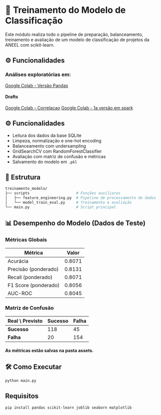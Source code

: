 # 🧠 Treinamento do Modelo de Classificação

Este módulo realiza todo o pipeline de preparação, balanceamento, treinamento e avaliação de um modelo de classificação de projetos da ANEEL com scikit-learn.

## ⚙️ Funcionalidades

### Análises exploratórias em:

[Google Colab - Versão Pandas](https://colab.research.google.com/drive/18X2YVaqOE6n7Cl4u_2zDTZkC9JuG074X?authuser=1#scrollTo=0FcwcWdBZEjW)


#### Drafts
[Google Colab - Correlacao](https://colab.research.google.com/drive/1LD67yXIh8jI6Ud11uphKssuLfZHLpwW4?usp=sharing#scrollTo=Q2f4peVwuqbD)
[Google Colab - 1a versão em spark](https://colab.research.google.com/drive/141FM9kSJkTK3R5O1_fUy3u1Nbw2cDkzA?usp=sharing#scrollTo=1sX6BYl598Wu)


## ⚙️ Funcionalidades

- Leitura dos dados da base SQLite
- Limpeza, normalização e one-hot encoding
- Balanceamento com undersampling
- GridSearchCV com RandomForestClassifier
- Avaliação com matriz de confusão e métricas
- Salvamento do modelo em `.pkl`

## 📁 Estrutura

```bash
treinamento_modelo/
├── scripts                     # Funções auxiliares
│   ├── feature_engineering.py  # Pipeline de processamento de dados
│   └── model_train_eval.py     # Treinamento e avaliação
└── main.py                     # Script principal
```

## 📊 Desempenho do Modelo (Dados de Teste)

### Métricas Globais

| Métrica                | Valor   |
|------------------------|---------|
| Acurácia               | 0.8071  |
| Precisão (ponderado)   | 0.8131  |
| Recall (ponderado)     | 0.8071  |
| F1 Score (ponderado)   | 0.8056  |
| AUC-ROC                | 0.8045  |

### Matriz de Confusão

| Real \ Previsto | Sucesso | Falha |
|-----------------|---------|-------|
| **Sucesso**     |    118  |   45  |
| **Falha**       |    20   |   154 |


#### As métricas estão salvas na pasta assets.

## 🛠️ Como Executar

```python
python main.py
```

## Requisitos

```bash
pip install pandas scikit-learn joblib seaborn matplotlib
```